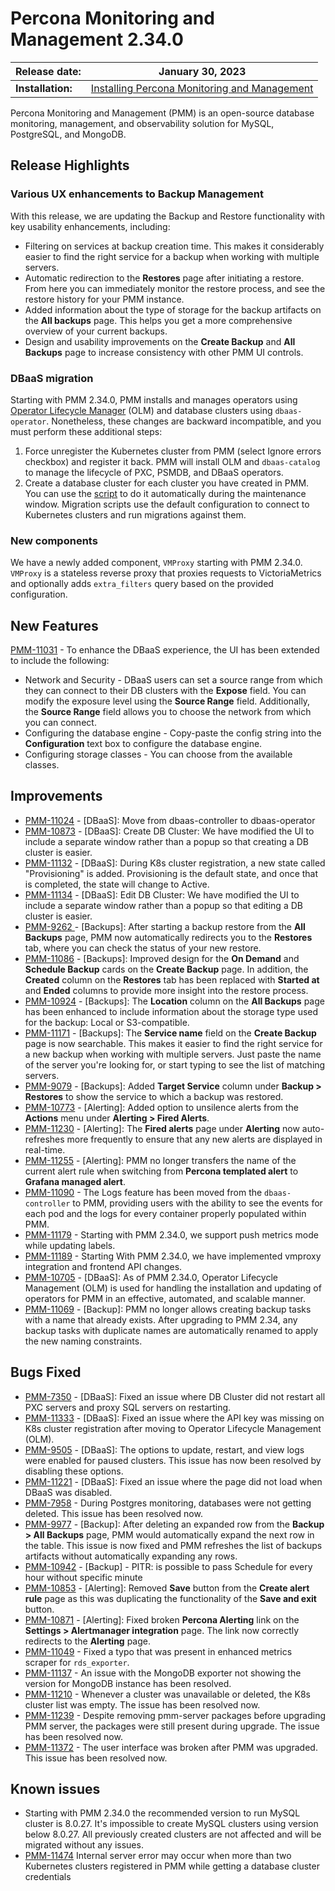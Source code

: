 
# Percona Monitoring and Management 2.34.0

| **Release date:** | January 30, 2023                                                                                    |
| ----------------- | ----------------------------------------------------------------------------------------------- |
| **Installation:** | [Installing Percona Monitoring and Management](https://www.percona.com/software/pmm/quickstart) |

Percona Monitoring and Management (PMM) is an open-source database monitoring, management, and observability solution for MySQL, PostgreSQL, and MongoDB.

## Release Highlights

### Various UX enhancements to Backup Management

 With this release, we are updating the Backup and Restore functionality with key usability enhancements, including:

- Filtering on services at backup creation time. This makes it considerably easier to find the right service for a backup when working with multiple servers.
- Automatic redirection to the **Restores** page after initiating a restore. From here you can immediately monitor the restore process, and see the restore history for your PMM instance.
- Added information about the type of storage for the backup artifacts on the  **All backups** page. This helps you get a more comprehensive overview of your current backups.
- Design and usability improvements on the **Create Backup** and **All Backups** page to increase consistency with other PMM UI controls.

### DBaaS migration

Starting with PMM 2.34.0, PMM installs and manages operators using [Operator Lifecycle Manager](https://olm.operatorframework.io/) (OLM) and database clusters using `dbaas-operator`. Nonetheless, these changes are backward incompatible, and you must perform these additional steps:

1. Force unregister the Kubernetes cluster from PMM (select Ignore errors checkbox) and register it back. PMM will install OLM and `dbaas-catalog` to manage the lifecycle of PXC, PSMDB, and DBaaS operators.
2. Create a database cluster for each cluster you have created in PMM. You can use the [script](https://github.com/percona/pmm/blob/main/migrate-dbaas.py) to do it automatically during the maintenance window. Migration scripts use the default configuration to connect to Kubernetes clusters and run migrations against them.



### New components

We have a newly added component, `VMProxy` starting with PMM 2.34.0. `VMProxy` is a stateless reverse proxy that proxies requests to VictoriaMetrics and optionally adds `extra_filters` query based on the provided configuration.

## New Features

[PMM-11031](https://jira.percona.com/browse/PMM-11031) - To enhance the DBaaS experience, the UI has been extended to include the following:

  - Network and Security - DBaaS users can set a source range from which they can connect to their DB clusters with the **Expose** field. You can modify the exposure level using the **Source Range** field. Additionally, the **Source Range** field allows you to choose the network from which you can connect.
  - Configuring the database engine - Copy-paste the config string into the **Configuration** text box to configure the database engine.
  - Configuring storage classes - You can choose from the available classes.


## Improvements

- [PMM-11024](https://jira.percona.com/browse/PMM-11024) - [DBaaS]: Move from dbaas-controller to dbaas-operator
- [PMM-10873](https://jira.percona.com/browse/PMM-10873) - [DBaaS]: Create DB Cluster: We have modified the UI to include a separate window rather than a popup so that creating a DB cluster is easier.
- [PMM-11132](https://jira.percona.com/browse/PMM-11132) - [DBaaS]: During K8s cluster registration, a new state called "Provisioning" is added. Provisioning is the default state, and once that is completed, the state will change to Active.
- [PMM-11134](https://jira.percona.com/browse/PMM-11134) - [DBaaS]: Edit DB Cluster: We have modified the UI to include a separate window rather than a popup so that editing a DB cluster is easier.
- [PMM-9262 ](https://jira.percona.com/browse/PMM-9262)  - [Backups]: After starting a backup restore from the **All Backups** page, PMM now automatically redirects you to the **Restores** tab, where you can check the status of your new restore.
- [PMM-11086](https://jira.percona.com/browse/PMM-11086) - [Backups]: Improved design for the **On Demand** and **Schedule Backup** cards on the **Create Backup** page. In addition, the **Created** column on the **Restores** tab has been replaced with **Started at** and **Ended** columns to provide more insight into the restore process.
- [PMM-10924](https://jira.percona.com/browse/PMM-10924) - [Backups]: The **Location** column on the **All Backups** page has been enhanced to include information about the storage type used for the backup: Local or S3-compatible.
- [PMM-11171](https://jira.percona.com/browse/PMM-11171) - [Backups]: The **Service name** field on the **Create Backup** page is now searchable. This makes it easier to find the right service for a new backup when working with multiple servers. Just paste the name of the server you're looking for, or start typing to see the list of matching servers.
- [PMM-9079](https://jira.percona.com/browse/PMM-9079) - [Backups]: Added **Target Service** column under **Backup > Restores** to show the service to which a backup was restored.
- [PMM-10773](https://jira.percona.com/browse/PMM-10773) - [Alerting]: Added option to unsilence alerts from the **Actions** menu under **Alerting > Fired Alerts**.
- [PMM-11230](https://jira.percona.com/browse/PMM-11230) - [Alerting]: The **Fired alerts** page under **Alerting** now auto-refreshes more frequently to ensure that any new alerts are displayed in real-time.
- [PMM-11255](https://jira.percona.com/browse/PMM-11255) - [Alerting]: PMM no longer transfers the name of the current alert rule when switching from **Percona templated alert** to **Grafana managed alert**.
- [PMM-11090](https://jira.percona.com/browse/PMM-11090) - The Logs feature has been moved from the `dbaas-controller` to PMM, providing users with the ability to see the events for each pod and the logs for every container properly populated within PMM.
- [PMM-11179](https://jira.percona.com/browse/PMM-11179) - Starting with PMM 2.34.0, we support push metrics mode while updating labels.
- [PMM-11189](https://jira.percona.com/browse/PMM-11189) - Starting With PMM 2.34.0, we have implemented vmproxy integration and frontend API changes.
- [PMM-10705](https://jira.percona.com/browse/PMM-10705) - [DBaaS]: As of PMM 2.34.0, Operator Lifecycle Management (OLM) is used for handling the installation and updating of operators for PMM in an effective, automated, and scalable manner.
- [PMM-11069](https://jira.percona.com/browse/PMM-11069) - [Backup]: PMM no longer allows creating backup tasks with a name that already exists. After upgrading to PMM 2.34, any backup tasks with duplicate names are automatically renamed to apply the new naming constraints.

## Bugs Fixed

- [PMM-7350](https://jira.percona.com/browse/PMM-7350)   - [DBaaS]: Fixed an issue where DB Cluster did not restart all PXC servers and proxy SQL servers on restarting.
- [PMM-11333](https://jira.percona.com/browse/PMM-11333) - [DBaaS]: Fixed an issue where the API key was missing on K8s cluster registration after moving to Operator Lifecycle Management (OLM).
- [PMM-9505](https://jira.percona.com/browse/PMM-9505)   - [DBaaS]: The options to update, restart, and view logs were enabled for paused clusters. This issue has now been resolved by disabling these options.
- [PMM-11221](https://jira.percona.com/browse/PMM-11221) - [DBaaS]: Fixed an issue where the page did not load when DBaaS was disabled.
- [PMM-7958](https://jira.percona.com/browse/PMM-7958)   - During Postgres monitoring, databases were not getting deleted. This issue has been resolved now.
- [PMM-9977](https://jira.percona.com/browse/PMM-9505)   - [Backup]: After deleting an expanded row from the **Backup > All Backups** page, PMM would automatically expand the next row in the table. This issue is now fixed and PMM refreshes the list of backups artifacts without automatically expanding any rows.
- [PMM-10942](https://jira.percona.com/browse/PMM-10942) - [Backup] - PITR: is possible to pass Schedule for every hour without specific minute
- [PMM-10853](https://jira.percona.com/browse/PMM-10853) - [Alerting]: Removed **Save** button from the **Create alert rule** page as this was duplicating the functionality of the **Save and exit** button.
- [PMM-10871](https://jira.percona.com/browse/PMM-10871) - [Alerting]: Fixed broken **Percona Alerting** link on the **Settings > Alertmanager integration** page. The link now correctly redirects to the **Alerting** page.
- [PMM-11049](https://jira.percona.com/browse/PMM-11049) - Fixed a typo that was present in enhanced metrics scraper for `rds_exporter`.
- [PMM-11137](https://jira.percona.com/browse/PMM-11137) - An issue with the MongoDB exporter not showing the version for MongoDB instance has been resolved.
- [PMM-11210](https://jira.percona.com/browse/PMM-11210) - Whenever a cluster was unavailable or deleted, the K8s cluster list was empty. The issue has been resolved now.
- [PMM-11239](https://jira.percona.com/browse/PMM-11239) - Despite removing pmm-server packages before upgrading PMM server, the packages were still present during upgrade. The issue has been resolved now.
- [PMM-11372](https://jira.percona.com/browse/PMM-11372) - The user interface was broken after PMM was upgraded. This issue has been resolved now.

## Known issues

- Starting with PMM 2.34.0 the recommended version to run MySQL cluster is 8.0.27. It's impossible to create MySQL clusters using version below 8.0.27.  All previously created clusters are not affected and will be migrated without any issues.
- [PMM-11474](https://jira.percona.com/browse/PMM-11474) Internal server error may occur when more than two Kubernetes clusters registered in PMM while getting a database cluster credentials
